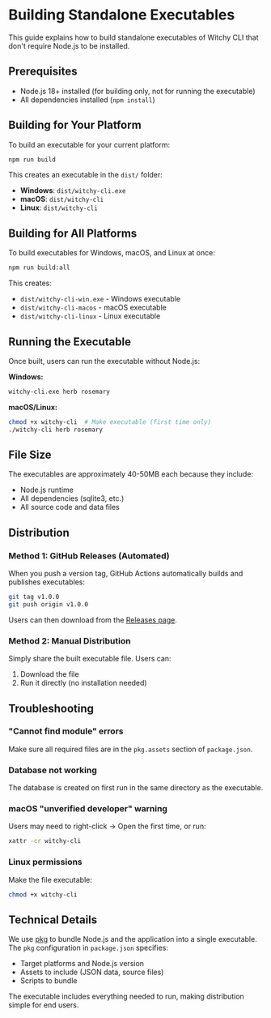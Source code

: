 # Building Standalone Executables

This guide explains how to build standalone executables of Witchy CLI that don't require Node.js to be installed.

## Prerequisites

- Node.js 18+ installed (for building only, not for running the executable)
- All dependencies installed (`npm install`)

## Building for Your Platform

To build an executable for your current platform:

```bash
npm run build
```

This creates an executable in the `dist/` folder:

- **Windows**: `dist/witchy-cli.exe`
- **macOS**: `dist/witchy-cli`
- **Linux**: `dist/witchy-cli`

## Building for All Platforms

To build executables for Windows, macOS, and Linux at once:

```bash
npm run build:all
```

This creates:

- `dist/witchy-cli-win.exe` - Windows executable
- `dist/witchy-cli-macos` - macOS executable
- `dist/witchy-cli-linux` - Linux executable

## Running the Executable

Once built, users can run the executable without Node.js:

**Windows:**

```cmd
witchy-cli.exe herb rosemary
```

**macOS/Linux:**

```bash
chmod +x witchy-cli  # Make executable (first time only)
./witchy-cli herb rosemary
```

## File Size

The executables are approximately 40-50MB each because they include:

- Node.js runtime
- All dependencies (sqlite3, etc.)
- All source code and data files

## Distribution

### Method 1: GitHub Releases (Automated)

When you push a version tag, GitHub Actions automatically builds and publishes executables:

```bash
git tag v1.0.0
git push origin v1.0.0
```

Users can then download from the [Releases page](https://github.com/the-amber-joy/witchy-cli/releases).

### Method 2: Manual Distribution

Simply share the built executable file. Users can:

1. Download the file
2. Run it directly (no installation needed)

## Troubleshooting

### "Cannot find module" errors

Make sure all required files are in the `pkg.assets` section of `package.json`.

### Database not working

The database is created on first run in the same directory as the executable.

### macOS "unverified developer" warning

Users may need to right-click → Open the first time, or run:

```bash
xattr -cr witchy-cli
```

### Linux permissions

Make the file executable:

```bash
chmod +x witchy-cli
```

## Technical Details

We use [pkg](https://github.com/vercel/pkg) to bundle Node.js and the application into a single executable. The `pkg` configuration in `package.json` specifies:

- Target platforms and Node.js version
- Assets to include (JSON data, source files)
- Scripts to bundle

The executable includes everything needed to run, making distribution simple for end users.
